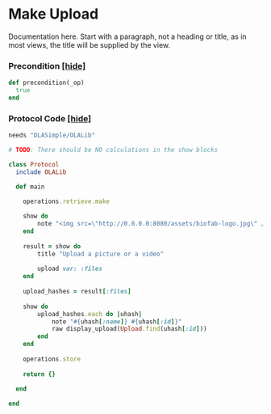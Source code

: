 # Make Upload

Documentation here. Start with a paragraph, not a heading or title, as in most views, the title will be supplied by the view.






### Precondition <a href='#' id='precondition'>[hide]</a>
```ruby
def precondition(_op)
  true
end
```

### Protocol Code <a href='#' id='protocol'>[hide]</a>
```ruby
needs "OLASimple/OLALib"

# TODO: There should be NO calculations in the show blocks

class Protocol
  include OLALib

  def main

    operations.retrieve.make
    
    show do
        note "<img src=\"http://0.0.0.0:8080/assets/biofab-logo.jpg\" />" 
    end
    
    result = show do
        title "Upload a picture or a video"
        
        upload var: :files
    end
    
    upload_hashes = result[:files]
    
    show do
        upload_hashes.each do |uhash|
            note "#{uhash[:name]} #{uhash[:id]}"
            raw display_upload(Upload.find(uhash[:id]))
        end
    end
    
    operations.store
    
    return {}
    
  end

end

```
